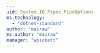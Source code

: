 ```yaml
---
uid: System.IO.Pipes.PipeOptions
ms.technology: 
  - "dotnet-standard"
author: "mairaw"
ms.author: "mairaw"
manager: "wpickett"
---
```

